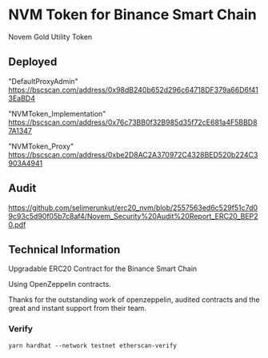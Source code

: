 # NVM Token for Binance Smart Chain

Novem Gold Utility Token

## Deployed

"DefaultProxyAdmin" https://bscscan.com/address/0x98dB240b652d296c64718DF379a66D6f413EaBD4

"NVMToken_Implementation" https://bscscan.com/address/0x76c73BB0f32B985d35f72cE681a4F5BBD87A1347

"NVMToken_Proxy" https://bscscan.com/address/0xbe2D8AC2A370972C4328BED520b224C3903A4941

## Audit

https://github.com/selimerunkut/erc20_nvm/blob/2557563ed6c529f51c7d09c93c5d90f05b7c8af4/Novem_Security%20Audit%20Report_ERC20_BEP20.pdf

## Technical Information

Upgradable ERC20 Contract for the Binance Smart Chain

Using OpenZeppelin contracts.

Thanks for the outstanding work of openzeppelin, audited contracts and the great and instant support from their team.

### Verify

`yarn hardhat --network testnet etherscan-verify`
